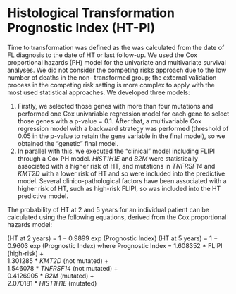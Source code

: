 # Histological Transformation Prognostic Index (HT-PI)
Time to transformation was defined as the was calculated from the date of FL diagnosis to the date of HT or last follow-up.
We used the Cox proportional hazards (PH) model for the univariate and multivariate survival analyses. We did not consider the competing risks approach due to the low number of deaths in the non-
transformed group; the external validation process in the competing risk setting is more complex to apply with the most used statistical approaches. We developed three models:
1) Firstly, we selected those genes with more than four mutations and performed one Cox univariable regression model for each gene to select those genes with a p-value = 0.1. After that, a multivariable Cox regression model with a backward strategy was performed (threshold of 0.05 in the p-value to retain the gene variable in the final model), so we obtained the “genetic” final model.
2) In parallel with this, we executed the “clinical” model including FLIPI through a Cox PH model. *HIST1H1E* and *B2M* were statistically associated with a higher risk of HT, and mutations in *TNFRSF14* and *KMT2D* with a lower risk of HT and so were included into the predictive model. Several clinico-pathological factors have been associated with a higher risk of HT, such as high-risk FLIPI, so was included into the HT predictive model.

The probability of HT at 2 and 5 years for an individual patient can be calculated using the following
equations, derived from the Cox proportional hazards model:

(HT at 2 years) = 1 − 0.9899 exp (Prognostic Index)
(HT at 5 years) = 1 − 0.9603 exp (Prognostic Index)
where Prognostic Index = 
1.608352 * FLIPI (high-risk) +\
1.301285 * *KMT2D* (not mutated) +\
1.546078 * *TNFRSF14* (not mutated) +\
0.4126905 * *B2M* (mutated) +\
2.070181 * *HIST1H1E* (mutated)

